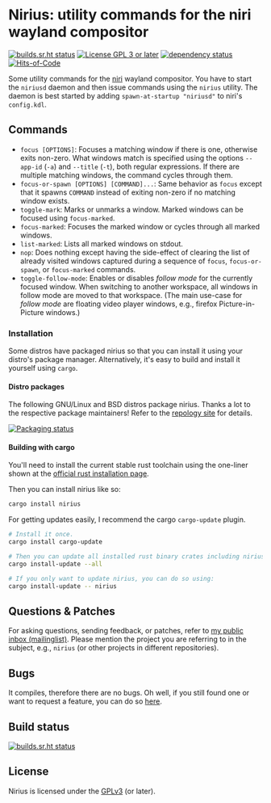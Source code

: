 # Nirius: utility commands for the niri wayland compositor

[![builds.sr.ht status](https://builds.sr.ht/~tsdh/nirius.svg)](https://builds.sr.ht/~tsdh/nirius?)
[![License GPL 3 or later](https://img.shields.io/crates/l/nirius.svg)](https://www.gnu.org/licenses/gpl-3.0.en.html)
[![dependency status](https://deps.rs/repo/sourcehut/~tsdh/nirius/status.svg)](https://deps.rs/repo/sourcehut/~tsdh/nirius)
[![Hits-of-Code](https://hitsofcode.com/sourcehut/~tsdh/nirius?branch=main)](https://hitsofcode.com/sourcehut/~tsdh/nirius/view?branch=main)

Some utility commands for the [niri](https://github.com/YaLTeR/niri/) wayland
compositor.  You have to start the `niriusd` daemon and then issue commands
using the `nirius` utility.  The daemon is best started by adding
`spawn-at-startup "niriusd"` to niri's `config.kdl`.

## <a id="installation">Commands</a>

- `focus [OPTIONS]`: Focuses a matching window if there is one, otherwise exits
  non-zero.  What windows match is specified using the options `--app-id`
  (`-a`) and `--title` (`-t`), both regular expressions.  If there are multiple
  matching windows, the command cycles through them.
- `focus-or-spawn [OPTIONS] [COMMAND]...`: Same behavior as `focus` except that
  it spawns `COMMAND` instead of exiting non-zero if no matching window exists.
- `toggle-mark`: Marks or unmarks a window.  Marked windows can be focused
  using `focus-marked`.
- `focus-marked`: Focuses the marked window or cycles through all marked
  windows.
- `list-marked`: Lists all marked windows on stdout.
- `nop`: Does nothing except having the side-effect of clearing the list of
  already visited windows captured during a sequence of `focus`,
  `focus-or-spawn`, or `focus-marked` commands.
- `toggle-follow-mode`: Enables or disables *follow mode* for the currently
  focused window.  When switching to another workspace, all windows in follow
  mode are moved to that workspace.  (The main use-case for *follow mode* are
  floating video player windows, e.g., firefox Picture-in-Picture windows.)

### <a id="installation">Installation</a>

Some distros have packaged nirius so that you can install it using your
distro's package manager.  Alternatively, it's easy to build and install it
yourself using `cargo`.

#### Distro packages

The following GNU/Linux and BSD distros package nirius.  Thanks a lot to the
respective package maintainers!  Refer to the [repology
site](https://repology.org/project/nirius/versions) for details.

[![Packaging status](https://repology.org/badge/vertical-allrepos/nirius.svg)](https://repology.org/project/nirius/versions)

#### Building with cargo

You'll need to install the current stable rust toolchain using the one-liner
shown at the [official rust installation
page](https://www.rust-lang.org/tools/install).

Then you can install nirius like so:
```sh
cargo install nirius
```

For getting updates easily, I recommend the cargo `cargo-update` plugin.
```sh
# Install it once.
cargo install cargo-update

# Then you can update all installed rust binary crates including nirius using:
cargo install-update --all

# If you only want to update nirius, you can do so using:
cargo install-update -- nirius
```

## <a id="questions-and-patches">Questions & Patches</a>

For asking questions, sending feedback, or patches, refer to [my public inbox
(mailinglist)](https://lists.sr.ht/~tsdh/public-inbox).  Please mention the
project you are referring to in the subject, e.g., `nirius` (or other projects
in different repositories).

## <a id="bugs">Bugs</a>

It compiles, therefore there are no bugs.  Oh well, if you still found one or
want to request a feature, you can do so
[here](https://todo.sr.ht/~tsdh/nirius).

## <a id="build-status">Build status</a>

[![builds.sr.ht status](https://builds.sr.ht/~tsdh/nirius.svg)](https://builds.sr.ht/~tsdh/nirius?)

## <a id="license">License</a>

Nirius is licensed under the
[GPLv3](https://www.gnu.org/licenses/gpl-3.0.en.html) (or later).
